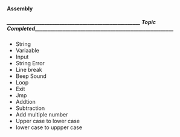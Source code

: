 #### Assembly

##### _____________________________________________________ Topic Completed_______________________________________________________

* String
* Variaable 
* Input
* String Error
* Line break
* Beep Sound
* Loop
* Exit 
* Jmp
* Addtion
* Subtraction
* Add multiple number
* Upper case to lower case
* lower case to uppper case


